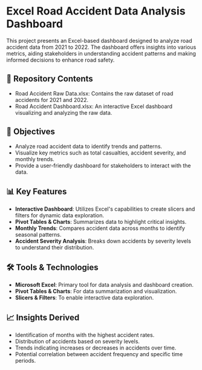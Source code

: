 # Excel Road Accident Data Analysis Dashboard

This project presents an Excel-based dashboard designed to analyze road accident data from 2021 to 2022. The dashboard offers insights into various metrics, aiding stakeholders in understanding accident patterns and making informed decisions to enhance road safety.

## 📁 Repository Contents

* Road Accident Raw Data.xlsx: Contains the raw dataset of road accidents for 2021 and 2022.
* Road Accident Dashboard.xlsx: An interactive Excel dashboard visualizing and analyzing the raw data.

## 🎯 Objectives

* Analyze road accident data to identify trends and patterns.
* Visualize key metrics such as total casualties, accident severity, and monthly trends.
* Provide a user-friendly dashboard for stakeholders to interact with the data.

## 📊 Key Features

* **Interactive Dashboard**: Utilizes Excel's capabilities to create slicers and filters for dynamic data exploration.
* **Pivot Tables & Charts**: Summarizes data to highlight critical insights.
* **Monthly Trends**: Compares accident data across months to identify seasonal patterns.
* **Accident Severity Analysis**: Breaks down accidents by severity levels to understand their distribution.

## 🛠 Tools & Technologies

* **Microsoft Excel**: Primary tool for data analysis and dashboard creation.
* **Pivot Tables & Charts**: For data summarization and visualization.
* **Slicers & Filters**: To enable interactive data exploration.


## 📈 Insights Derived

* Identification of months with the highest accident rates.
* Distribution of accidents based on severity levels.
* Trends indicating increases or decreases in accidents over time.
* Potential correlation between accident frequency and specific time periods.

